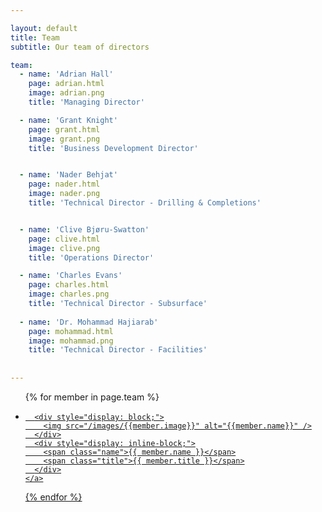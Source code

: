 ```yaml
---

layout: default
title: Team
subtitle: Our team of directors

team: 
  - name: 'Adrian Hall'
    page: adrian.html
    image: adrian.png
    title: 'Managing Director'

  - name: 'Grant Knight'
    page: grant.html
    image: grant.png
    title: 'Business Development Director'


  - name: 'Nader Behjat'
    page: nader.html
    image: nader.png
    title: 'Technical Director - Drilling & Completions'


  - name: 'Clive Bjøru-Swatton'
    page: clive.html
    image: clive.png
    title: 'Operations Director'

  - name: 'Charles Evans'
    page: charles.html
    image: charles.png
    title: 'Technical Director - Subsurface'
    
  - name: 'Dr. Mohammad Hajiarab'
    page: mohammad.html
    image: mohammad.png
    title: 'Technical Director - Facilities'
    
  
---
```


<ul class="team_members">
{% for member in page.team %}
  <li>
    <a href="/team/{{ member.page }}">

      <div style="display: block;">
        <img src="/images/{{member.image}}" alt="{{member.name}}" />
      </div>
      <div style="display: inline-block;">
        <span class="name">{{ member.name }}</span>
        <span class="title">{{ member.title }}</span>
      </div>
    </a>
  </li>
{% endfor %}
</ul>
